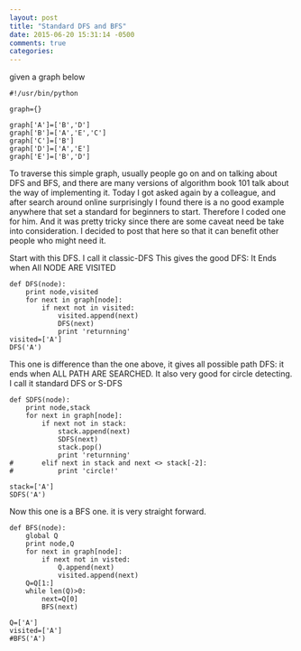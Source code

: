 ```yaml
---
layout: post
title: "Standard DFS and BFS"
date: 2015-06-20 15:31:14 -0500
comments: true
categories:
---
```



given a graph below

```
#!/usr/bin/python

graph={}

graph['A']=['B','D']
graph['B']=['A','E','C']
graph['C']=['B']
graph['D']=['A','E']
graph['E']=['B','D']
```


To traverse this simple graph, usually people go on and on talking about DFS and BFS, and there are many versions of algorithm book 101 talk about the way of implementing it. Today I got asked again by a colleague, and after search around online surprisingly I found there is a no good example anywhere that set a standard for beginners to start. Therefore I coded one for him. And it was pretty tricky since there are some caveat need be take into consideration. I decided to post that here so that it can benefit other people who might need it.






Start with this DFS. I call it classic-DFS
This gives the good DFS: It Ends when All NODE ARE VISITED
```
def DFS(node):
	print node,visited
	for next in graph[node]:
		if next not in visited:
			visited.append(next)
			DFS(next)
			print 'returnning'
visited=['A']
DFS('A')
```

This one is difference than the one above, it gives all possible path DFS: it ends when ALL PATH ARE SEARCHED.
It also very good for circle detecting. I call it standard DFS or S-DFS
```
def SDFS(node):
	print node,stack
	for next in graph[node]:
		if next not in stack:
			stack.append(next)
			SDFS(next)
			stack.pop()
			print 'returnning'
#		elif next in stack and next <> stack[-2]:
#			print 'circle!'

stack=['A']
SDFS('A')
```

Now this one is a BFS one. it is very straight forward.
```
def BFS(node):
	global Q
	print node,Q
	for next in graph[node]:
		if next not in visted:
			Q.append(next)
			visited.append(next)
	Q=Q[1:]
	while len(Q)>0:
		next=Q[0]
		BFS(next)

Q=['A']
visited=['A']
#BFS('A')
```
